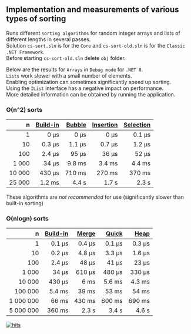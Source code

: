 ## Implementation and measurements of various types of sorting

Runs different `sorting algorithms` for random integer arrays and lists of different lengths in several passes.  
Solution `cs-sort.sln` is for the `Core` and `cs-sort-old.sln` is for the `Classic` `.NET Framework`.  
Before starting `cs-sort-old.sln` delete `obj` folder.  

Below are the results for `Arrays` in `Debug mode` for `.NET 8`.  
`Lists` work slower with a small number of elements.  
Enabling optimization can sometimes significantly speed up sorting.  
Using the `IList` interface has a negative impact on performance.  
More detailed information can be obtained by running the application.

### O(n^2) sorts

| n       | [Build-in][1] | [Bubble][2] | [Insertion][3] | [Selection][4] |
| ------: | -------: | -----: | --------: | --------: |
| 1       | 0 μs     | 0 μs   | 0 μs      | 0.1 μs    |
| 10      | 0.3 μs   | 1.1 μs | 0.7 μs    | 1.2 μs    |
| 100     | 2.4 μs   | 95 μs  | 36 μs     | 52 μs     |
| 1 000   | 34 μs    | 9.8 ms | 3.4 ms    | 4.4 ms    |
| 10 000  | 430 μs   | 710 ms | 270 ms    | 370 ms    |
| 25 000  | 1.2 ms   | 4.4 s  | 1.7 s     | 2.3 s     |

These algorithms are *not recommended* for use (significantly slower than built-in sorting)

### O(nlogn) sorts

| n          | [Build-in][1] | [Merge][5] | [Quick][6] | [Heap][7] |
| ---------: | -----: | -----: | -----: | -----: |
| 1          | 0.1 μs | 0.4 μs | 0.1 μs | 0.3 μs |
| 10         | 0.2 μs | 4.8 μs | 3.3 μs | 1.6 μs |
| 100        | 2.4 μs | 48 μs  | 41 μs  | 23 μs  |
| 1 000      | 34 μs  | 610 μs | 480 μs | 330 μs |
| 10 000     | 430 μs | 6 ms   | 5.6 ms | 4.3 ms |
| 100 000    | 5.4 ms | 39 ms  | 53 ms  | 54 ms  |
| 1 000 000  | 66 ms  | 430 ms | 600 ms | 690 ms |
| 5 000 000  | 360 ms | 2.3 s  | 3.4 s  | 4.6 s  |

[1]: https://learn.microsoft.com/en-us/dotnet/api/system.array.sort?view=net-8.0#system-array-sort
[2]: n2/BubbleSort.cs
[3]: n2/InsertionSort.cs
[4]: n2/SelectionSort.cs
[5]: nlogn/MergeSort.cs
[6]: nlogn/QuickSort.cs
[7]: nlogn/HeapSort.cs

[![hits](https://myhits.vercel.app/api/hit/https%3A%2F%2Fgithub.com%2Fmiptleha%2Fcs-sort?color=blue&label=hits&size=small)](https://myhits.vercel.app)




















